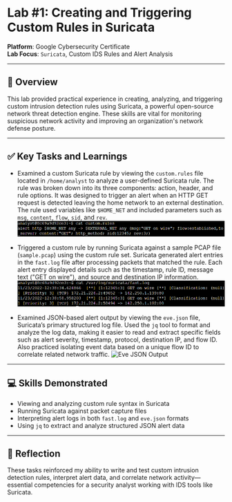 # Lab #1: Creating and Triggering Custom Rules in Suricata

**Platform**: Google Cybersecurity Certificate  
**Lab Focus**: `Suricata`, Custom IDS Rules and Alert Analysis

---

## 🧠 Overview

This lab provided practical experience in creating, analyzing, and triggering custom intrusion detection rules using Suricata, a powerful open-source network threat detection engine. These skills are vital for monitoring suspicious network activity and improving an organization's network defense posture.

---

## ✅ Key Tasks and Learnings

- Examined a custom Suricata rule by viewing the `custom.rules` file located in `/home/analyst` to analyze a user-defined Suricata rule. The rule was broken down into its three components: action, header, and rule options. It was designed to trigger an alert when an HTTP GET request is detected leaving the home network to an external destination. The rule used variables like `$HOME_NET` and included parameters such as `msg`, `content`, `flow`, `sid`, and `rev`.
  ![Custom Rule](../../images/suricata_lab1_custom_rule.png)

- Triggered a custom rule by running Suricata against a sample PCAP file (`sample.pcap`) using the custom rule set. Suricata generated alert entries in the `fast.log` file after processing packets that matched the rule. Each alert entry displayed details such as the timestamp, rule ID, message text ("GET on wire"), and source and destination IP information.
  ![Triggered Alert](../../images/suricata_lab1_fastlog_trigger.png)

- Examined JSON-based alert output by viewing the `eve.json` file, Suricata’s primary structured log file. Used the `jq` tool to format and analyze the log data, making it easier to read and extract specific fields such as alert severity, timestamp, protocol, destination IP, and flow ID. Also practiced isolating event data based on a unique flow ID to correlate related network traffic.
  ![Eve JSON Output](../../images/suricata_lab1_eve_json_jq.png)

---

## 💻 Skills Demonstrated

* Viewing and analyzing custom rule syntax in Suricata
* Running Suricata against packet capture files
* Interpreting alert logs in both `fast.log` and `eve.json` formats
* Using `jq` to extract and analyze structured JSON alert data

---

## 🔁 Reflection

These tasks reinforced my ability to write and test custom intrusion detection rules, interpret alert data, and correlate network activity—essential competencies for a security analyst working with IDS tools like Suricata.
